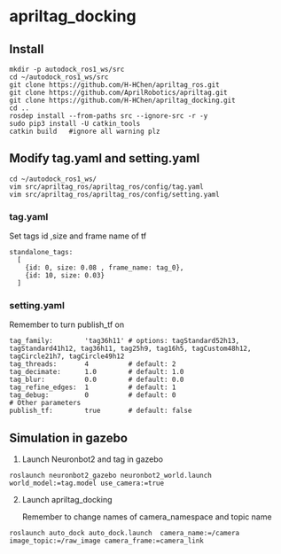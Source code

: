 # apriltag_docking

## Install
```
mkdir -p autodock_ros1_ws/src
cd ~/autodock_ros1_ws/src
git clone https://github.com/H-HChen/apriltag_ros.git
git clone https://github.com/AprilRobotics/apriltag.git
git clone https://github.com/H-HChen/apriltag_docking.git
cd ..
rosdep install --from-paths src --ignore-src -r -y
sudo pip3 install -U catkin_tools
catkin build   #ignore all warning plz 
``` 

## Modify tag.yaml and setting.yaml
```
cd ~/autodock_ros1_ws/
vim src/apriltag_ros/apriltag_ros/config/tag.yaml
vim src/apriltag_ros/apriltag_ros/config/setting.yaml
```

### tag.yaml
Set tags id ,size and frame name of tf
```
standalone_tags:
  [
    {id: 0, size: 0.08 , frame_name: tag_0},
    {id: 10, size: 0.03}
  ]

```
### setting.yaml

Remember to turn publish_tf on
```
tag_family:        'tag36h11' # options: tagStandard52h13, tagStandard41h12, tag36h11, tag25h9, tag16h5, tagCustom48h12, tagCircle21h7, tagCircle49h12
tag_threads:       4          # default: 2
tag_decimate:      1.0        # default: 1.0
tag_blur:          0.0        # default: 0.0
tag_refine_edges:  1          # default: 1
tag_debug:         0          # default: 0
# Other parameters
publish_tf:        true       # default: false

```
## Simulation in gazebo
1. Launch Neuronbot2 and tag in gazebo
```
roslaunch neuronbot2_gazebo neuronbot2_world.launch world_model:=tag.model use_camera:=true
```
2. Launch apriltag_docking 

    Remember to change names of camera_namespace and topic name
```
roslaunch auto_dock auto_dock.launch  camera_name:=/camera image_topic:=/raw_image camera_frame:=camera_link
```
